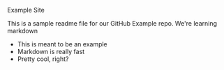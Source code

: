 Example Site

This is a sample readme file for our GitHub Example repo.  We're learning markdown

* This is meant to be  an example
* Markdown is really fast
* Pretty cool, right?